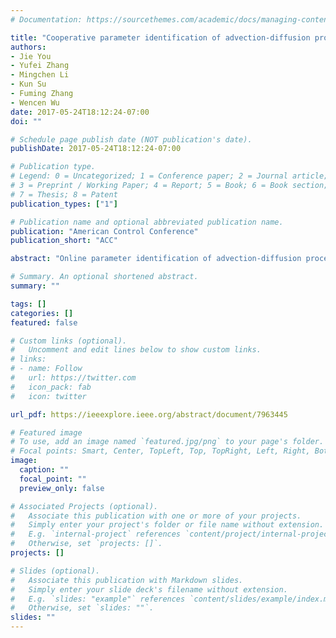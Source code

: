```yaml
---
# Documentation: https://sourcethemes.com/academic/docs/managing-content/

title: "Cooperative parameter identification of advection-diffusion processes using a mobile sensor network"
authors:
- Jie You
- Yufei Zhang
- Mingchen Li
- Kun Su
- Fuming Zhang
- Wencen Wu
date: 2017-05-24T18:12:24-07:00
doi: ""

# Schedule page publish date (NOT publication's date).
publishDate: 2017-05-24T18:12:24-07:00

# Publication type.
# Legend: 0 = Uncategorized; 1 = Conference paper; 2 = Journal article;
# 3 = Preprint / Working Paper; 4 = Report; 5 = Book; 6 = Book section;
# 7 = Thesis; 8 = Patent
publication_types: ["1"]

# Publication name and optional abbreviated publication name.
publication: "American Control Conference"
publication_short: "ACC"

abstract: "Online parameter identification of advection-diffusion processes is performed using a mobile sensor network. A constrained cooperative Kalman filter is developed to provide estimates of the field values and gradients along the trajectories of the mobile sensor network so that the temporal variations of the field values can be estimated. Utilizing the state estimates from the constrained cooperative Kalman filter, a recursive least square (RLS) algorithm is designed to estimate the unknown parameters of the advection-diffusion process. We provide bias analysis of the RLS in the paper. In addition to validating the proposed algorithm in simulated advection-diffusion fields, we build a controllable CO2 advection-diffusion field in a lab and design a sensor grid that collects the field concentration over time to allow the validation of the proposed algorithm in the CO2 field. Experimental results demonstrate robustness of the algorithm under realistic uncertainties and disturbances."

# Summary. An optional shortened abstract.
summary: ""

tags: []
categories: []
featured: false

# Custom links (optional).
#   Uncomment and edit lines below to show custom links.
# links:
# - name: Follow
#   url: https://twitter.com
#   icon_pack: fab
#   icon: twitter

url_pdf: https://ieeexplore.ieee.org/abstract/document/7963445

# Featured image
# To use, add an image named `featured.jpg/png` to your page's folder. 
# Focal points: Smart, Center, TopLeft, Top, TopRight, Left, Right, BottomLeft, Bottom, BottomRight.
image:
  caption: ""
  focal_point: ""
  preview_only: false

# Associated Projects (optional).
#   Associate this publication with one or more of your projects.
#   Simply enter your project's folder or file name without extension.
#   E.g. `internal-project` references `content/project/internal-project/index.md`.
#   Otherwise, set `projects: []`.
projects: []

# Slides (optional).
#   Associate this publication with Markdown slides.
#   Simply enter your slide deck's filename without extension.
#   E.g. `slides: "example"` references `content/slides/example/index.md`.
#   Otherwise, set `slides: ""`.
slides: ""
---
```

